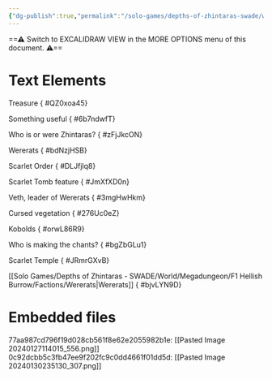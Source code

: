 ```yaml
---
{"dg-publish":true,"permalink":"/solo-games/depths-of-zhintaras-swade/world/megadungeon/e1-scarlet-tomb/e1-pum-sheet-excalidraw/","tags":["excalidraw"]}
---
```


==⚠  Switch to EXCALIDRAW VIEW in the MORE OPTIONS menu of this document. ⚠==


# Text Elements
Treasure
{ #QZ0xoa45}


Something useful
{ #6b7ndwfT}


Who is or were Zhintaras?
{ #zFjJkcON}


Wererats
{ #bdNzjHSB}


Scarlet Order
{ #DLJfjlq8}


Scarlet Tomb feature
{ #JmXfXD0n}


Veth, leader of Wererats
{ #3mgHwHkm}


Cursed vegetation
{ #276Uc0eZ}


Kobolds
{ #orwL86R9}


Who is making the chants?
{ #bgZbGLu1}


Scarlet Temple
{ #JRmrGXvB}


[[Solo Games/Depths of Zhintaras - SWADE/World/Megadungeon/F1 Hellish Burrow/Factions/Wererats\|Wererats]]
{ #bjvLYN9D}



# Embedded files
77aa987cd796f19d028cb561f8e62e2055982b1e: [[Pasted Image 20240127114015_556.png]]
0c92dcbb5c3fb47ee9f202fc9c0dd4661f01dd5d: [[Pasted Image 20240130235130_307.png]]

